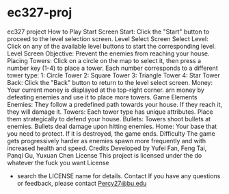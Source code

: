 # ec327-proj
ec327 project
How to Play
Start Screen Start: Click the "Start" button to proceed to the level selection screen.
Level Select Screen Select Level: Click on any of the available level buttons to start the corresponding level. 
Level Screen Objective: Prevent the enemies from reaching your house. 
Placing Towers: Click on a circle on the map to select it, then press a number key (1-4) to place a tower. 
Each number corresponds to a different tower type: 
1: Circle Tower 
2: Square Tower
3: Triangle Tower 
4: Star Tower 
Back: Click the "Back" button to return to the level select screen.
Money: Your current money is displayed at the top-right corner. 
arn money by defeating enemies and use it to place more towers. 
Game Elements Enemies: They follow a predefined path towards your house. If they reach it, they will damage it. 
Towers: Each tower type has unique attributes. Place them strategically to defend your house. 
Bullets: Towers shoot bullets at enemies. Bullets deal damage upon hitting enemies. 
Home: Your base that you need to protect. If it is destroyed, the game ends. 
Difficulty The game gets progressively harder as enemies spawn more frequently and with increased health and speed. 
Credits Developed by  Yufei Fan, Feng Tai, Panqi Gu, Yuxuan Chen License This project is licensed under the do whatever the fuck you want License
- search the LICENSE name for details. Contact If you have any questions or feedback, please contact Percy27@bu.edu
